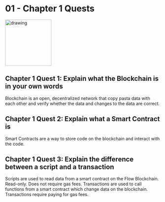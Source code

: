 # 01 - Chapter 1 Quests

<img src="https://encrypted-tbn0.gstatic.com/images?q=tbn:ANd9GcSMczf2wJjzANh8yh6oJeZarkls4AdbQYUfW77dueGzCKT1Ath86ylYvdQU_U53ABTdGuY&usqp=CAU" alt="drawing" width="150"/>

## Chapter 1 Quest 1: Explain what the Blockchain is in your own words
Blockchain is an open, decentralized network that copy pasta data with each other and verify whether the data and changes to the data are correct.

## Chapter 1 Quest 2: Explain what a Smart Contract is
Smart Contracts are a way to store code on the blockchain and interact with the code.

## Chapter 1 Quest 3: Explain the difference between a script and a transaction
Scripts are used to read data from a smart contract on the Flow Blockchain. Read-only. Does not require gas fees.
Transactions are used to call functions from a smart contract which change data on the blockchain. Transactions require paying for gas fees.
